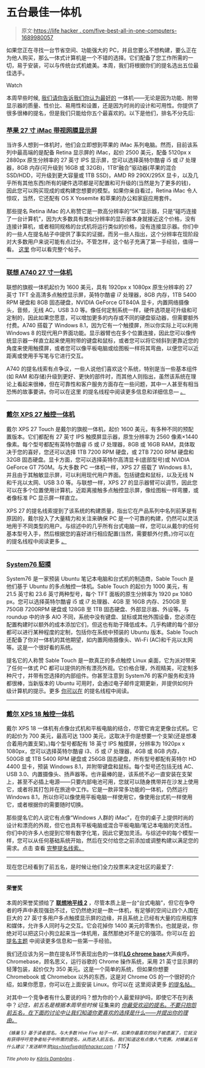 # 五台最佳一体机

> 原文:[https://life hacker . com/five-best-all-in-one-computers-1689980057](https://lifehacker.com/five-best-all-in-one-computers-1689980057)

如果您正在寻找一台节省空间、功能强大的 PC，并且您要么不想构建，要么正在为他人购买，那么一体式计算机是一个不错的选择。它们配备了您工作所需的一切，易于安装，可以与传统台式机媲美。本周，我们将根据你们的提名选出五位最佳选手。

Watch

本周早些时候, [我们请你告诉我们你认为最好的](https://lifehacker.com/whats-the-best-all-in-one-computer-1689403754) 一体机——无论是因为功能、附带显示器的质量、性价比、易用性和设置，还是因为时尚的设计和可用性。你提供了很多很棒的提名，但是我们只能给你五个最喜欢的。以下是他们，排名不分先后:

### [苹果 27 寸 iMac 带视网膜显示屏](http://www.apple.com/imac-with-retina/)

当许多人想到一体机时，他们会立即想到苹果的 iMac 系列电脑。然而，目前该系列中最高端的是配备 Retina 显示屏的 iMac，起价 2500 美元，配备 5120px x 2880px 原生分辨率的 27 英寸 IPS 显示屏，您可以选择英特尔酷睿 i5 或 i7 处理器，8GB 内存(可升级到 16GB 或 32GB)，1TB“融合”驱动器(苹果的混合 SSD/HDD，可升级到更大容量或 1TB SSD)，AMD R9 290X/295X 显卡，以及几乎所有其他东西)所有的硬件选项都是可配置和可升级的(当然是为了更多的钱)，因此您可以购买现成的或构建您想要的模型。如果你亲自看过，Retina iMac 令人惊叹，当然，它还配有 OS X Yosemite 和苹果的办公和家庭应用套件。

那些提名 Retina iMac 的人称赞它是一款高分辨率的“5K”显示器，只是“碰巧连接了一台计算机”，因为大多数具有类似分辨率的显示器本身就接近这个价格，没有连接计算机，或者相同规格的台式机将运行类似的价格，没有连接显示器。你们中的一些人在提名帖子中提供了事实的证据，而另一些人指出，这个分辨率在现阶段对大多数用户来说可能有点过分。不管怎样，这个帖子充满了第一手经验，值得一看。 [这里](http://lifehacker.com/apples-imac-27-5k-retina-great-specs-awesome-display-1689589703) 你可以看完整个帖子。

* * *

### [联想 A740 27 寸一体机](http://shop.lenovo.com/us/en/desktops/lenovo/a-series/a740/?menu-id=a_series_all-in-ones)

联想的旗舰一体机起价为 1600 美元，具有 1920px x 1080px 原生分辨率的 27 英寸 TFT 全高清多点触控显示屏，英特尔酷睿 i7 处理器，8GB 内存，1TB 5400 RPM 硬盘和 8GB 固态硬盘，NVIDIA GeForce GT840A 显卡，内置网络摄像头，音频，无线 AC，USB 3.0 等。像任何定制系统一样，硬件选项是可升级和可定制的，因此如果您愿意，可以增加更多的内存或不同的硬盘驱动器，但需要额外付费。A740 搭载了 Windows 8.1，因为它有一个触摸屏，所以你实际上可以利用 Windows 8 的现代用户界面功能。显示器臂也在多个位置连接，因此您可以像传统显示器一样直立起来使用附带的键盘和鼠标，或者您可以将它倾斜到更靠近您的角度来使用触摸屏，或者您可以像平板电脑或绘图板一样将其弯曲，以便您可以近距离或使用手写笔与它进行交互。

A740 的提名线索有点争议，一些人说他们喜欢这个系统，特别是当一些基本组件(如 RAM 和存储)升级到更好、更快的部件时，而其他人则指出，虽然该系统在理论上看起来很棒，但在可靠性和客户服务方面存在一些问题，其中一人甚至有相当恐怖的故事要讲。你可以在这里 的提名线程中阅读更多信息和详细信息— [。](http://lifehacker.com/lenovo-a740-signature-edition-all-in-one-27-inch-wqhd-t-1689595453)

* * *

### [戴尔 XPS 27 触控一体机](http://www.dell.com/us/p/xps-27-2720-aio/pd)

戴尔 XPS 27 Touch 是戴尔的旗舰一体机，起价 1600 美元，有多种不同的预配置版本。它们都配有 27 英寸 IPS 触摸屏显示器，原生分辨率为 2560 像素×1440 像素。每个型号都配有英特尔酷睿 i5 或 i7 处理器，8GB 或 16GB RAM，具体取决于您的喜好，您还可以选择 1TB 7200 RPM 硬盘，或 2TB 7200 RPM 硬盘和 32GB 固态硬盘。显卡方面，您可以选择英特尔高清显卡(底部型号)或 NVIDIA GeForce GT 750M。与大多数 PC 一体机一样，XPS 27 搭载了 Windows 8.1，并且由于其触敏显示屏，可以利用现代用户界面。包括键盘和鼠标，以及无线 N 和千兆以太网、USB 3.0 等。与联想一样，XPS 27 的显示器臂可以调节，因此您可以在多个位置使用计算机，近距离接触多点触控显示屏，像绘图板一样弯腰，或者像标准 PC 显示屏一样直立。

XPS 27 的提名线索提到了该系统的构建质量，指出它在产品系列中名列前茅是有原因的，戴尔投入了大量精力和关注来确保 PC 是一个可靠的构建，仍然可以灵活地用于不同类型的用户。与综述中的几乎所有台式电脑一样，您可以从戴尔的任何基本型号入手，然后根据您的喜好进行相应配置(当然，需要额外付费。)你可以在 的提名线程中阅读更多 [。](http://lifehacker.com/https-www-youtube-com-watch-v-4-6gze9cc7q-vote-dell-1689692987)

* * *

### [System76 貂摸](https://system76.com/desktops/sable)

System76 是一家预装 Ubuntu 笔记本电脑和台式机的制造商，Sable Touch 是他们基于 Ubuntu 的多点触控一体机。Sable Touch 的起价为 1000 美元，有 21.5 英寸和 23.6 英寸两种型号，每个 TFT 面板的原生分辨率为 1920 px 1080 px。您可以选择英特尔酷睿 i5 或 i7 处理器、4GB 至 16GB 内存、250GB 至 750GB 7200RPM 硬盘或 128GB 至 1TB 固态硬盘、外部显示器、外设等。与 roundup 中的许多 AIO 不同，系统中没有键盘、鼠标或其他外围设备，您必须在配置构建时以额外的成本添加它们，但这也有助于降低成本。几乎构建的每个部分都可以进行某种程度的定制，包括你在系统中预装的 Ubuntu 版本。Sable Touch 还配备了你对一体机的其他期望，如内置网络摄像头、Wi-Fi (AC)和千兆以太网等。这是一个很好看的系统。

提名它的人称赞 Sable Touch 是一款真正的多点触控 Linux 桌面，它为派对带来了任何一体式 PC 都可以提供的所有漂亮外观。它价格合理，外观精美，可定制多种尺寸，并带有您选择的内部组件。你甚至注意到 System76 的客户服务和支持都很棒，当新版本的 Ubuntu 可用时，会通过电子邮件定期更新，并提供如何升级计算机的提示。更多 [你可以在](http://lifehacker.com/vote-system76-sable-touch-comes-with-ubuntu-linux-pre-1689597025) 的提名线程中阅读。

* * *

### [戴尔 XPS 18 触控一体机](http://www.dell.com/us/p/xps-18-1810/pd)

戴尔 XPS 18 一体机有点像台式机和平板电脑的结合，尽管它肯定更像台式机。它的起价为 700 美元，最高可达 1300 美元，这取决于你是想要一个支架(还是想凑合着用内置支架)。)每个型号都配有 18 英寸 IPS 触摸屏，分辨率为 1920px x 1080px，您可以选择英特尔酷睿 i3、i5 或 i7 处理器，4GB 或 8GB 内存，500GB 或 1TB 5400 RPM 硬盘或 256GB 固态硬盘，所有型号都配有英特尔 HD 4400 显卡，预装 Windows 8.1，并附带键盘和鼠标。每个型号还包括无线 AC、USB 3.0、内置摄像头、扬声器等。也许最棒的是，该系统不必一直安装在支架上，甚至不必插上电源——只要内部电池可用，您就可以随身携带并在沙发上使用它，或者将其打包并在旅途中工作。它是一款非常多功能的一体机，仍然运行 Windows 8.1，所以你可以像使用平板电脑一样使用它，像使用台式机一样使用它，或者根据你的需要随时切换。

那些提名它的人说它有点像“Windows 人群的 iMac”，在你的桌子上提供时尚的设计和漂亮的外观，但它也具有平板电脑或混合平板电脑/笔记本电脑的灵活性。你们中的许多人也提到它带有数字化笔，因此它更加灵活。与综述中的每个模型一样，您可以从任何基础系统开始，然后在交付给您之前添加或调整构建以满足您的需求。点击 查看 [完整提名线索。](http://lifehacker.com/vote-dell-xps-18-with-charging-stand-i-think-of-this-a-1689605670)

* * *

现在您已经看到了前五名，是时候让他们全力投票来决定社区的最爱了:

* * *

#### 荣誉奖

本周的荣誉奖颁给了 [**联想地平线 2**](http://shop.lenovo.com/us/en/desktops/ideacentre/horizon-series/horizon-2/) ，尽管本质上是一台“台式电脑”，但它在争夺者的呼声中表现强劲不过，它仍然绝对是一款一体机，有足够的空间让四个人围在巨大的 27 英寸多用户多点触摸显示屏的边缘，并且系统上已经有大量的应用程序和媒体，允许多人同时与之交互。它会花掉你 1400 美元的零售价。也就是说，你绝对可以把这只小狗立起来当一体机用，虽然那绝对不是它的强项。你可以在 [的提名主题](http://lifehacker.com/lenovo-horizon-2-i-will-prefix-this-with-its-a-special-1689593535) 中阅读更多信息和一些第一手经验。

我们还应该为另一款在提名环节表现出色的一体机[**LG chrome base**](http://www.lg.com/us/all-in-one-chromebase)大声疾呼。Chromebase，顾名思义，运行谷歌的 Chrome 操作系统，采用 21 英寸显示屏的轻薄包装，起价仅为 350 美元。这是一个简单的系统，但如果你想要 Chromebook 或 Chromebox 以外的东西，这是对 Chrome OS 的一个很好的介绍，如果你愿意，你可以在上面安装 Linux。你可以在 这里阅读更多 [的提名帖。](http://lifehacker.com/vote-lg-chromebase-why-it-is-basically-a-desktop-vers-1689647371)

对其中一个竞争者有什么要说的吗？想为你的个人最爱辩护吗，即使它不在列表中？*记住，前五名是根据本周早些时候* 征集来的 [*你最受欢迎的提名。不要只抱怨前五名，在下面的讨论中让我们知道你更喜欢的选择是什么——并提出你的理由。*](https://lifehacker.com/whats-the-best-all-in-one-computer-1689403754)

*<small>《蜂巢 5》基于读者提名。与大多数 Hive Five 帖子一样，如果你最喜欢的帖子被遗漏了，它就没有获得呼吁竞争者帖子中所需的提名，从而进入前五名。我们知道这有点像人气竞赛。对蜂巢五有什么建议？发送邮件至</small>*[*<small>tips+hivefive@lifehacker.com</small>*](mailto:tips+hivefive@lifehacker.com)*<small>！</small>T15】*

*<small>Title photo by</small>* [*<small>Kārlis Dambrāns</small>*](https://www.flickr.com/photos/janitors/12284807345) *<small>.</small>*